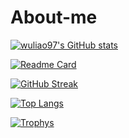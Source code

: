 # About-me


[![wuliao97's GitHub stats](https://github-readme-stats.vercel.app/api?username=wuliao97&show_icons=true&theme=transparent&icon_color=48b0d5)](https://github.com/anuraghazra/github-readme-stats)

[![Readme Card](https://github-readme-stats.vercel.app/api/pin/?username=wuliao97&repo=github-readme-stats)](https://github.com/anuraghazra/github-readme-stats)


[![GitHub Streak](https://github-readme-streak-stats.herokuapp.com?user=wuliao97&date_format=%5BY%2F%5Dn%2Fj&ring=48b0d5&fire=48b0d5&currStreakLabel=48b0d5&currStreakNum=48b0d5)](https://git.io/streak-stats)

[![Top Langs](https://github-readme-stats.vercel.app/api/top-langs/?username=wuliao97&layout=compact&theme=transparent&title_color=48b0d5&icon_color=48b0d5)](https://github.com/anuraghazra/github-readme-stats)  
<!--[![Top Langs](https://github-readme-stats.vercel.app/api/top-langs/?username=wuliao97&layout=compact&title_color=48b0d5&icon_color=48b0d5&theme=dark#gh-dark-mode-only)](https://github.com/anuraghazra/github-readme-stats)-->
[![Trophys](https://github-profile-trophy.vercel.app/?username=wuliao97&theme=transparent)](https://github.com/ryo-ma/github-profile-trophy)
